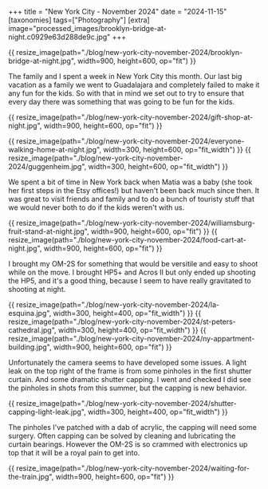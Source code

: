 +++
title = "New York City - November 2024"
date = "2024-11-15"
[taxonomies]
tags=["Photography"]
[extra]
image="processed_images/brooklyn-bridge-at-night.c0929e63d288de9c.jpg"
+++

{{ resize_image(path="./blog/new-york-city-november-2024/brooklyn-bridge-at-night.jpg", width=900, height=600, op="fit") }}

The family and I spent a week in New York City this month. Our last big vacation as a family we went to Guadalajara and completely failed to make it any fun for the kids. So with that in mind we set out to try to ensure that every day there was something that was going to be fun for the kids.

{{ resize_image(path="./blog/new-york-city-november-2024/gift-shop-at-night.jpg", width=900, height=600, op="fit") }}

{{ resize_image(path="./blog/new-york-city-november-2024/everyone-walking-home-at-night.jpg", width=300, height=600, op="fit_width") }}
{{ resize_image(path="./blog/new-york-city-november-2024/guggenheim.jpg", width=300, height=600, op="fit_width") }}

We spent a bit of time in New York back when Matia was a baby (she took her first steps in the Etsy offices!) but haven't been back much since then. It was great to visit friends and family and to do a bunch of touristy stuff that we would never both to do if the kids weren't with us.

{{ resize_image(path="./blog/new-york-city-november-2024/williamsburg-fruit-stand-at-night.jpg", width=900, height=600, op="fit") }}
{{ resize_image(path="./blog/new-york-city-november-2024/food-cart-at-night.jpg", width=900, height=600, op="fit") }}

I brought my OM-2S for something that would be versitile and easy to shoot while on the move. I brought HP5+ and Acros II but only ended up shooting the HP5, and it's a good thing, because I seem to have really gravitated to shooting at night.

{{ resize_image(path="./blog/new-york-city-november-2024/la-esquina.jpg", width=300, height=400, op="fit_width") }}
{{ resize_image(path="./blog/new-york-city-november-2024/st-peters-cathedral.jpg", width=300, height=400, op="fit_width") }}
{{ resize_image(path="./blog/new-york-city-november-2024/ny-appartment-building.jpg", width=900, height=600, op="fit") }}


Unfortunately the camera seems to have developed some issues. A light leak on the top right of the frame is from some pinholes in the first shutter curtain. And some dramatic shutter capping. I went and checked I did see the pinholes in shots from this summer, but the capping is new behavior.

{{ resize_image(path="./blog/new-york-city-november-2024/shutter-capping-light-leak.jpg", width=300, height=400, op="fit_width") }}

The pinholes I've patched with a dab of acrylic, the capping will need some surgery. Often capping can be solved by cleaning and lubricating the curtain bearings. However the OM-2S is so crammed with electronics up top that it will be a royal pain to get into.

{{ resize_image(path="./blog/new-york-city-november-2024/waiting-for-the-train.jpg", width=900, height=600, op="fit") }}
